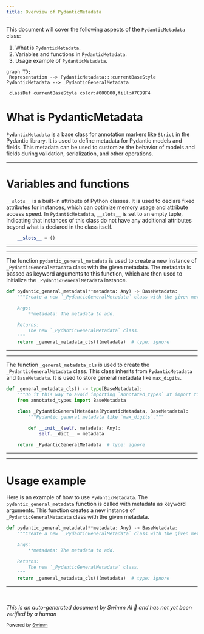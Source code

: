 ```yaml
---
title: Overview of PydanticMetadata
---
```

This document will cover the following aspects of the `PydanticMetadata` class:

1. What is `PydanticMetadata`.
2. Variables and functions in `PydanticMetadata`.
3. Usage example of `PydanticMetadata`.

```mermaid
graph TD;
 Representation --> PydanticMetadata:::currentBaseStyle
PydanticMetadata --> _PydanticGeneralMetadata

 classDef currentBaseStyle color:#000000,fill:#7CB9F4
```

# What is PydanticMetadata

`PydanticMetadata` is a base class for annotation markers like `Strict` in the Pydantic library. It is used to define metadata for Pydantic models and fields. This metadata can be used to customize the behavior of models and fields during validation, serialization, and other operations.

<SwmSnippet path="/pydantic/_internal/_fields.py" line="63">

---

# Variables and functions

`__slots__` is a built-in attribute of Python classes. It is used to declare fixed attributes for instances, which can optimize memory usage and attribute access speed. In `PydanticMetadata`, `__slots__` is set to an empty tuple, indicating that instances of this class do not have any additional attributes beyond what is declared in the class itself.

```python
    __slots__ = ()
```

---

</SwmSnippet>

<SwmSnippet path="/pydantic/_internal/_fields.py" line="66">

---

The function `pydantic_general_metadata` is used to create a new instance of `_PydanticGeneralMetadata` class with the given metadata. The metadata is passed as keyword arguments to this function, which are then used to initialize the `_PydanticGeneralMetadata` instance.

```python
def pydantic_general_metadata(**metadata: Any) -> BaseMetadata:
    """Create a new `_PydanticGeneralMetadata` class with the given metadata.

    Args:
        **metadata: The metadata to add.

    Returns:
        The new `_PydanticGeneralMetadata` class.
    """
    return _general_metadata_cls()(metadata)  # type: ignore
```

---

</SwmSnippet>

<SwmSnippet path="/pydantic/_internal/_fields.py" line="79">

---

The function `_general_metadata_cls` is used to create the `_PydanticGeneralMetadata` class. This class inherits from `PydanticMetadata` and `BaseMetadata`. It is used to store general metadata like `max_digits`.

```python
def _general_metadata_cls() -> type[BaseMetadata]:
    """Do it this way to avoid importing `annotated_types` at import time."""
    from annotated_types import BaseMetadata

    class _PydanticGeneralMetadata(PydanticMetadata, BaseMetadata):
        """Pydantic general metadata like `max_digits`."""

        def __init__(self, metadata: Any):
            self.__dict__ = metadata

    return _PydanticGeneralMetadata  # type: ignore
```

---

</SwmSnippet>

<SwmSnippet path="/pydantic/_internal/_fields.py" line="66">

---

# Usage example

Here is an example of how to use `PydanticMetadata`. The `pydantic_general_metadata` function is called with metadata as keyword arguments. This function creates a new instance of `_PydanticGeneralMetadata` class with the given metadata.

```python
def pydantic_general_metadata(**metadata: Any) -> BaseMetadata:
    """Create a new `_PydanticGeneralMetadata` class with the given metadata.

    Args:
        **metadata: The metadata to add.

    Returns:
        The new `_PydanticGeneralMetadata` class.
    """
    return _general_metadata_cls()(metadata)  # type: ignore
```

---

</SwmSnippet>

&nbsp;

*This is an auto-generated document by Swimm AI 🌊 and has not yet been verified by a human*

<SwmMeta version="3.0.0" repo-id="Z2l0aHViJTNBJTNBREVNTy1weWRhbnRpYyUzQSUzQWdpbGFkbmF2b3Q=" repo-name="DEMO-pydantic" doc-type="class"><sup>Powered by [Swimm](/)</sup></SwmMeta>
